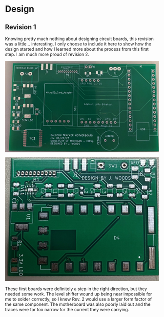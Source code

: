 # Design

## Revision 1
Knowing pretty much nothing about designing circuit boards, this revision was a little... interesting. I only choose to include it here to show how the design started and how I learned more about the process from this first step. I am much more proud of revision 2. 

![Revision 1 Motherboard](./PCBpics/rev1empty.jpg/ "This is the revision 1 motherboard. The 10 pin through hole connector at the top is for connecting either a HAM module or RockBlock 9603.")

![Revision 1 HAM Module](./PCBpics/hamr1empty.jpg/ "This is the revision 1 HAM module. This board includes a level shifter for communicating with the motherboard, as well as a low pass filter for the antenna signal.")

These first boards were definitely a step in the right direction, but they needed some work. The level shifter wound up being near impossible for me to solder correctly, so I knew Rev. 2 would use a larger form factor of the same component. The motherboard was also poorly laid out and the traces were far too narrow for the current they were carrying.